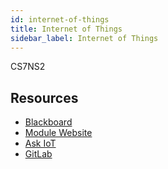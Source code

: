 ```yaml
---
id: internet-of-things
title: Internet of Things
sidebar_label: Internet of Things
---
```

CS7NS2

## Resources

-   [Blackboard](https://tcd.blackboard.com/webapps/blackboard/execute/launcher?type=Course&id=_52595_1&url=)
-   [Module Website](https://www.scss.tcd.ie/Jonathan.Dukes/CS7NS2/)
-   [Ask IoT](https://askiot.scss.tcd.ie/questions/)
-   [GitLab](https://gitlab.scss.tcd.ie/cs7ns2-1819/zephyr)
